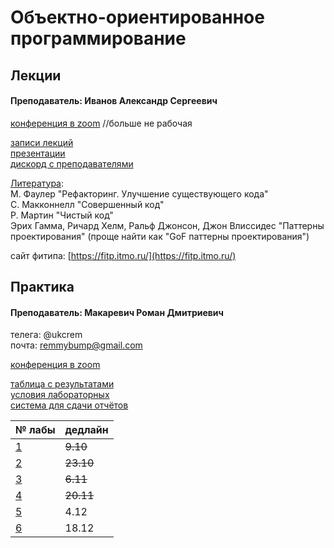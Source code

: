 # Объектно-ориентированное программирование

## Лекции

#### Преподаватель: Иванов Александр Сергеевич

[конференция в zoom](https://itmo.zoom.us/j/9151124949) //больше не рабочая

[записи лекций](https://yadi.sk/d/iGz5-Vunb5dKHA?w=1)  
[презентации](https://drive.google.com/drive/folders/1qvI4ni8HoIOSDKjV4QiZ_6zkIS1vuqe3)  
[дискорд с преподавателями](https://discord.gg/gKdnQSS)

[Литература](https://drive.google.com/drive/folders/1q4x9Tc9THbZ3Y84ECoLom14fahGBEXjE):  
М. Фаулер "Рефакторинг. Улучшение существующего кода"   
С. Макконнелл "Совершенный код"   
Р. Мартин "Чистый код"   
Эрих Гамма, Ричард Хелм, Ральф Джонсон, Джон Влиссидес "Паттерны проектирования" \(проще найти как "GoF паттерны проектирования"\)

сайт фитипа: [https://fitp.itmo.ru/](https://fitp.itmo.ru/)

## Практика

#### Преподаватель: Макаревич Роман Дмитриевич

телега: @ukcrem  
почта: remmybump@gmail.com

[конференция в zoom](https://itmo.zoom.us/j/8545966049)

[таблица с результатами](https://docs.google.com/spreadsheets/d/1H75MoSvL-165x5aM-p26eFZcY57UYx0gPtOHhvpGYGw/edit#gid=1537782059)  
[условия лабораторных](https://drive.google.com/drive/folders/1-KTjB994_y5f6Es5lCE0y6L4tMRQhMq_)  
[система для сдачи отчётов](https://reports.artrey.ru/login/?next=/)

| № лабы | дедлайн |
| :--- | :--- |
| [1](https://drive.google.com/file/d/1Ix7LU9z4__JpJvw51dmfDKPZZBLytHwQ/view) | ~~9.10~~ |
| [2](https://drive.google.com/file/d/1ViC1FsIwxHTf246AyjHJj5EwtJbFWTAe/view) | ~~23.10~~ |
| [3](https://drive.google.com/file/d/1pGCHcygqaV9vym1HIrh8FbEeVCqDdUap/view) | ~~6.11~~ |
| [4](https://drive.google.com/file/d/1nxHyGmKlXNUQh5bV5D33lnXejEpXcVFn/view) | ~~20.11~~ |
| [5](https://drive.google.com/file/d/1MsF9qSQB_Zx_ISSFODS-3g_tx6FE6xnq/view) | 4.12 |
| [6](https://drive.google.com/file/d/1vm8SiVLU1cx9aWHdKu1Sb1oBrvRSr9Ue/view) | 18.12 |

